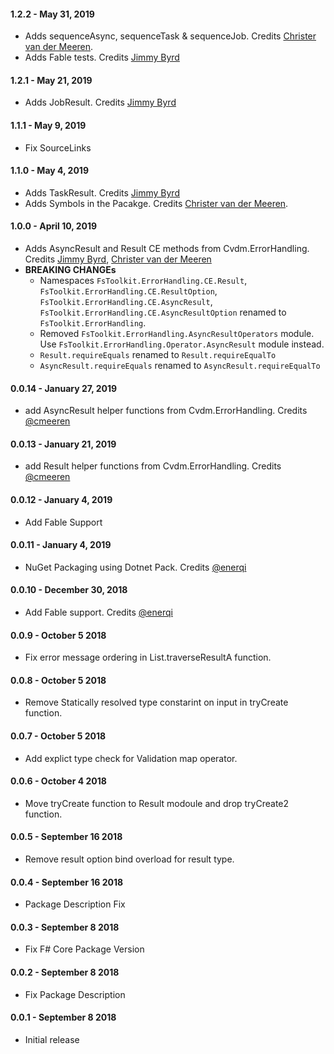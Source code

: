 #### 1.2.2 - May 31, 2019
* Adds sequenceAsync, sequenceTask & sequenceJob. Credits [Christer van der Meeren](https://github.com/cmeeren).
* Adds Fable tests. Credits [Jimmy Byrd](https://github.com/TheAngryByrd)

#### 1.2.1 - May 21, 2019
* Adds JobResult. Credits [Jimmy Byrd](https://github.com/TheAngryByrd)

#### 1.1.1 - May 9, 2019
* Fix SourceLinks

#### 1.1.0 - May 4, 2019
* Adds TaskResult. Credits [Jimmy Byrd](https://github.com/TheAngryByrd)
* Adds Symbols in the Pacakge. Credits [Christer van der Meeren](https://github.com/cmeeren).

#### 1.0.0 - April 10, 2019
* Adds AsyncResult and Result CE methods from Cvdm.ErrorHandling. Credits [Jimmy Byrd](https://github.com/TheAngryByrd), [Christer van der Meeren](https://github.com/cmeeren)
* **BREAKING CHANGEs** 
  - Namespaces `FsToolkit.ErrorHandling.CE.Result`,   `FsToolkit.ErrorHandling.CE.ResultOption`, `FsToolkit.ErrorHandling.CE.AsyncResult`, `FsToolkit.ErrorHandling.CE.AsyncResultOption` renamed to `FsToolkit.ErrorHandling`. 
  - Removed `FsToolkit.ErrorHandling.AsyncResultOperators` module. Use  `FsToolkit.ErrorHandling.Operator.AsyncResult` module instead. 
  - `Result.requireEquals` renamed to `Result.requireEqualTo`
  - `AsyncResult.requireEquals` renamed to `AsyncResult.requireEqualTo`

#### 0.0.14 - January 27, 2019
* add AsyncResult helper functions from Cvdm.ErrorHandling. Credits [@cmeeren](https://github.com/cmeeren)

#### 0.0.13 - January 21, 2019
* add Result helper functions from Cvdm.ErrorHandling. Credits [@cmeeren](https://github.com/cmeeren)

#### 0.0.12 - January 4, 2019
* Add Fable Support

#### 0.0.11 - January 4, 2019
* NuGet Packaging using Dotnet Pack. Credits [@enerqi](www.github.com/enerqi)

#### 0.0.10 - December 30, 2018
* Add Fable support. Credits [@enerqi](www.github.com/enerqi)

#### 0.0.9 - October 5 2018
* Fix error message ordering in List.traverseResultA function.

#### 0.0.8 - October 5 2018
* Remove Statically resolved type constarint on input in tryCreate function.

#### 0.0.7 - October 5 2018
* Add explict type check for Validation map operator.

#### 0.0.6 - October 4 2018
* Move tryCreate function to Result modoule and drop tryCreate2 function.

#### 0.0.5 - September 16 2018
* Remove result option bind overload for result type.

#### 0.0.4 - September 16 2018
* Package Description Fix

#### 0.0.3 - September 8 2018
* Fix F# Core Package Version

#### 0.0.2 - September 8 2018
* Fix Package Description

#### 0.0.1 - September 8 2018
* Initial release